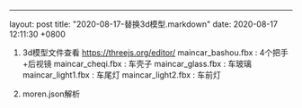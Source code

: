 ---
layout: post
title:  "2020-08-17-替换3d模型.markdown"
date:   2020-08-17 12:11:30 +0800

1. 3d模型文件查看
https://threejs.org/editor/
maincar_bashou.fbx : 4个把手+后视镜
maincar_cheqi.fbx : 车壳子
maincar_glass.fbx : 车玻璃
maincar_light1.fbx : 车尾灯
maincar_light2.fbx : 车前灯


2. moren.json解析






